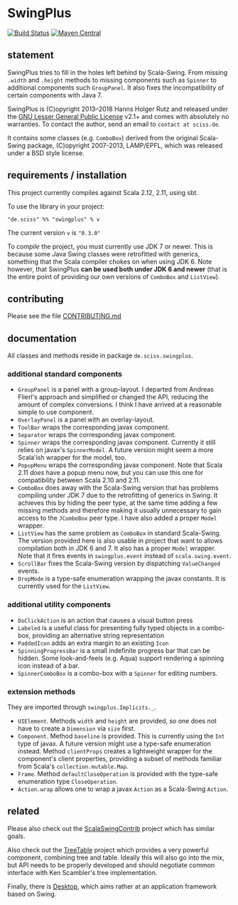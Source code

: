 # SwingPlus

[![Build Status](https://travis-ci.org/Sciss/SwingPlus.svg?branch=master)](https://travis-ci.org/Sciss/SwingPlus)
[![Maven Central](https://maven-badges.herokuapp.com/maven-central/de.sciss/swingplus_2.11/badge.svg)](https://maven-badges.herokuapp.com/maven-central/de.sciss/swingplus_2.11)

## statement

SwingPlus tries to fill in the holes left behind by Scala-Swing. From missing `.width` and `.height` methods to
missing components such as `Spinner` to additional components such `GroupPanel`. It also fixes the incompatibility
of certain components with Java 7.

SwingPlus is (C)opyright 2013&ndash;2018 Hanns Holger Rutz and released under
the [GNU Lesser General Public License](https://raw.github.com/Sciss/SwingPlus/master/LICENSE) v2.1+ and comes
with absolutely no warranties. To contact the author, send an email to `contact at sciss.de`.

It contains some classes (e.g. `ComboBox`) derived from the original Scala-Swing package, (C)opyright 2007-2013,
LAMP/EPFL, which was released under a BSD style license.

## requirements / installation

This project currently compiles against Scala 2.12, 2.11, using sbt.

To use the library in your project:

    "de.sciss" %% "swingplus" % v

The current version `v` is `"0.3.0"`

To _compile_ the project, you must currently use JDK 7 or newer. This is because some Java Swing classes were
retrofitted with generics, something that the Scala compiler chokes on when using JDK 6. Note however, that
SwingPlus __can be used both under JDK 6 and newer__ (that is the entire point of providing our own versions
of `ComboBox` and `ListView`).

## contributing

Please see the file [CONTRIBUTING.md](CONTRIBUTING.md)

## documentation

All classes and methods reside in package `de.sciss.swingplus`.

### additional standard components

- `GroupPanel` is a panel with a group-layout. I departed from Andreas Flierl's approach and simplified or changed the API, reducing the amount of complex conversions. I think I have arrived at a reasonable simple to use component.
- `OverlayPanel` is a panel with an overlay-layout.
- `ToolBar` wraps the corresponding javax component.
- `Separator` wraps the corresponding javax component.
- `Spinner` wraps the corresponding javax component. Currently it still relies on javax's `SpinnerModel`. A future version might seem a more Scala'ish wrapper for the model, too.
- `PopupMenu` wraps the corresponding javax component. Note that Scala 2.11 _does_ have a popup menu now, but you can use this one for compatibility between Scala 2.10 and 2.11.
- `ComboBox` does away with the Scala-Swing version that has problems compiling under JDK 7 due to the retrofitting of generics in Swing. It achieves this by hiding the peer type, at the same time adding a few missing methods and therefore making it usually unnecessary to gain access to the `JComboBox` peer type. I have also added a proper `Model` wrapper.
- `ListView` has the same problem as `ComboBox` in standard Scala-Swing. The version provided here is also usable in project that want to allows compilation both in JDK 6 and 7. It also has a proper `Model` wrapper. Note that it fires events in `swingplus.event` instead of `scala.swing.event`.
- `ScrollBar` fixes the Scala-Swing version by dispatching `ValueChanged` events.
- `DropMode` is a type-safe enumeration wrapping the javax constants. It is currently used for the `ListView`.

### additional utility components

- `DoClickAction` is an action that causes a visual button press
- `Labeled` is a useful class for presenting fully typed objects in a combo-box, providing an alternative string representation
- `PaddedIcon` adds an extra margin to an existing `Icon`
- `SpinningProgressBar` is a small indefinite progress bar that can be hidden. Some look-and-feels (e.g. Aqua) support rendering a spinning icon instead of a bar.
- `SpinnerComboBox` is a combo-box with a `Spinner` for editing numbers.

### extension methods

They are imported through `swingplus.Implicits._`.

- `UIElement`. Methods `width` and `height` are provided, so one does not have to create a `Dimension` via `size` first.
- `Component`. Method `baseline` is provided. This is currently using the `Int` type of javax. A future version might use a type-safe enumeration instead. Method `clientProps` creates a lightweight wrapper for the component's client properties, providing a subset of methods familiar from Scala's `collection.mutable.Map`.
- `Frame`. Method `defaultCloseOperation` is provided with the type-safe enumeration type `CloseOperation`.
- `Action.wrap` allows one to wrap a javax `Action` as a Scala-Swing `Action`.

## related

Please also check out the [ScalaSwingContrib](https://github.com/benhutchison/ScalaSwingContrib) project which has similar goals.

Also check out the [TreeTable](https://github.com/Sciss/TreeTable) project which provides a very powerful component, combining tree and table. Ideally this will also go into the mix, but API needs to be properly developed and should negotiate common interface with Ken Scambler's tree implementation.

Finally, there is [Desktop](https://github.com/Sciss/Desktop), which aims rather at an application framework based on Swing.
